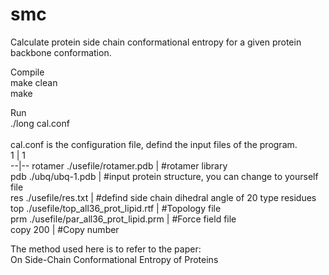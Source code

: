 # smc
Calculate protein side chain conformational entropy for a given protein backbone conformation.<br/>

Compile<br/>
make clean<br/>
make<br/>

Run<br/>
./long cal.conf<br/>
<br/>
cal.conf is the configuration file, defind the input files of the program. <br/>
 1 |  1  
--|--
rotamer ./usefile/rotamer.pdb            | #rotamer library   <br/>
pdb ./ubq/ubq-1.pdb                      | #input protein structure, you can change to yourself file<br/>
res ./usefile/res.txt                    | #defind side chain dihedral angle of 20 type residues  <br/>
top ./usefile/top_all36_prot_lipid.rtf   | #Topology file  <br/>
prm ./usefile/par_all36_prot_lipid.prm   | #Force field file  <br/>
copy 200                                 | #Copy number  <br/>

The method used here is to refer to the paper: <br/>
On Side-Chain Conformational Entropy of Proteins <br/>
